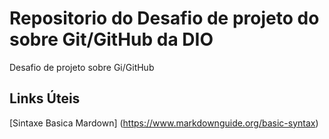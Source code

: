 #  Repositorio do Desafio de projeto do sobre  Git/GitHub da DIO
Desafio de projeto sobre Gi/GitHub

## Links Úteis
[Sintaxe Basica Mardown] (https://www.markdownguide.org/basic-syntax)
